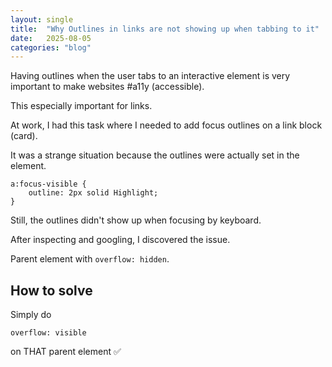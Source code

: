 ```yaml
---
layout: single
title:  "Why Outlines in links are not showing up when tabbing to it"
date:   2025-08-05
categories: "blog"
---
```

Having outlines when the user tabs to an interactive element is very important to make websites #a11y (accessible).

This especially important for links.

At work, I had this task where I needed to add focus outlines on a link block (card).

It was a strange situation because the outlines were actually set in the element.

```
a:focus-visible {
    outline: 2px solid Highlight;
}
```

Still, the outlines didn't show up when focusing by keyboard.

After inspecting and googling, I discovered the issue.

Parent element with `overflow: hidden`.

## How to solve

Simply do

`overflow: visible` 

on THAT parent element ✅